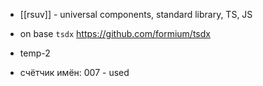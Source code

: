 * [[rsuv]] - universal components, standard library, TS, JS
* on base `tsdx` https://github.com/formium/tsdx

* temp-2
* счётчик имён: 007 - used
